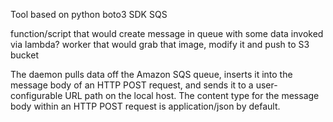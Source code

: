 Tool based on python boto3 SDK SQS

function/script that would create message in queue with some data
invoked via lambda?
worker that would grab that image, modify it and push to S3 bucket

The daemon pulls data off the Amazon SQS queue, inserts it into the message body of an HTTP POST request, and sends it to a user-configurable URL path on the local host. The content type for the message body within an HTTP POST request is application/json by default.

